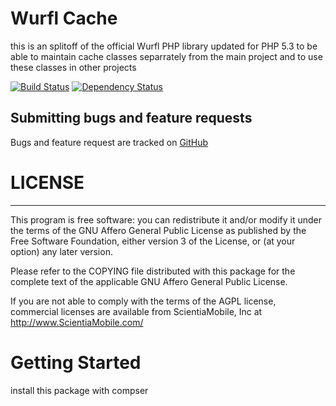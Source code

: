 Wurfl Cache
===========

this is an splitoff of the official Wurfl PHP library updated for PHP 5.3 to be able
to maintain cache classes separrately from the main project and to use these classes
in other projects

[![Build Status](https://api.travis-ci.org/mimmi20/WurflCache.png?branch=master)](https://travis-ci.org/mimmi20/WurflCache)
[![Dependency Status](https://depending.in/mimmi20/WurflCache.png)](http://depending.in/mimmi20/WurflCache)

Submitting bugs and feature requests
------------------------------------

Bugs and feature request are tracked on [GitHub](https://github.com/mimmi20/WurflCache/issues)

# LICENSE #
-----------

This program is free software: you can redistribute it and/or modify it under
the terms of the GNU Affero General Public License as published by the Free
Software Foundation, either version 3 of the License, or (at your option) any
later version.

Please refer to the COPYING file distributed with this package for the
complete text of the applicable GNU Affero General Public License.

If you are not able to comply with the terms of the AGPL license, commercial
licenses are available from ScientiaMobile, Inc at http://www.ScientiaMobile.com/

# Getting Started #
install this package with compser

